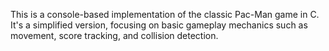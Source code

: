 This is a console-based implementation of the classic Pac-Man game in C. It's a simplified version, focusing on basic gameplay mechanics such as movement, score tracking, and collision detection.
